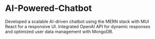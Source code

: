 # AI-Powered-Chatbot 

Developed a scalable AI-driven chatbot using the MERN stack with MUI React for a responsive UI. Integrated OpenAI API for dynamic responses and optimized user data management with MongoDB.
